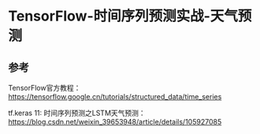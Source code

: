 # TensorFlow-时间序列预测实战-天气预测

## 参考

TensorFlow官方教程：https://tensorflow.google.cn/tutorials/structured_data/time_series

tf.keras 11: 时间序列预测之LSTM天气预测：https://blog.csdn.net/weixin_39653948/article/details/105927085